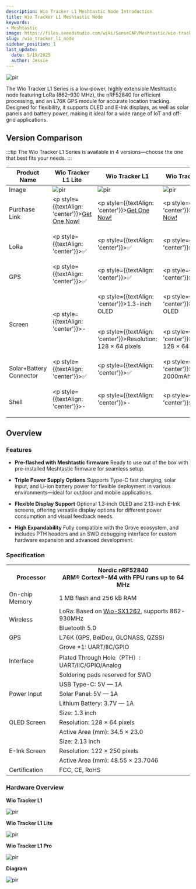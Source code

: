 ```yaml
---
description: Wio Tracker L1 Meshtastic Node Introduction
title: Wio Tracker L1 Meshtastic Node
keywords:
- Meshtastic
image: https://files.seeedstudio.com/wiki/SenseCAP/Meshtastic/wio-tracker-L1.webp
slug: /wio_tracker_l1_node
sidebar_position: 1
last_update:
  date: 5/19/2025
  author: Jessie
---
```




<p style={{textAlign: 'center'}}><img src="https://files.seeedstudio.com/wiki/SenseCAP/Meshtastic/wio-tracker-l1.jpg" alt="pir" width={600} height="auto" /></p>


The Wio Tracker L1 Series is a low-power, highly extensible Meshtastic node featuring LoRa (862–930 MHz), the nRF52840 for efficient processing, and an L76K GPS module for accurate location tracking. Designed for flexibility, it supports OLED and E-Ink displays, as well as solar panels and battery power, making it ideal for a wide range of IoT and off-grid applications.


## Version Comparison
 
:::tip
The Wio Tracker L1 Series is available in 4 versions—choose the one that best fits your needs.
:::

|Product Name|Wio Tracker L1 Lite|Wio Tracker L1|Wio Tracker L1 Pro|Wio Tracker L1 E-Ink|
|------------------|------------------|--------------------------|-----------------------|-----------------------|
|Image|<img src="https://media-cdn.seeedstudio.com/media/catalog/product/cache/bb49d3ec4ee05b6f018e93f896b8a25d/1/-/1-114993653-wio-tracker-l1-lite.jpg" alt="pir" width={300} height="auto" />|<img src="https://media-cdn.seeedstudio.com/media/catalog/product/cache/bb49d3ec4ee05b6f018e93f896b8a25d/1/-/1-114993648-wio-tracker-l1.jpg" alt="pir" width={300} height="auto" />|<img src="https://media-cdn.seeedstudio.com/media/catalog/product/cache/bb49d3ec4ee05b6f018e93f896b8a25d/1/-/1-114993649-wio-tracker-l1-pro.jpg" alt="pir" width={300} height="auto" />|<img src="https://files.seeedstudio.com/wiki/SenseCAP/Meshtastic/L1-e-ink.png" alt="pir" width={300} height="auto" />|
|Purchase Link|<p style={{textAlign: 'center'}}>[Get One Now!](https://www.seeedstudio.com/Wio-Tracker-L1-Lite-p-6455.html)</p>|<p style={{textAlign: 'center'}}>[Get One Now!](https://www.seeedstudio.com/Wio-Tracker-L1-p-6453.html)</p>|<p style={{textAlign: 'center'}}>[Get One Now!](https://www.seeedstudio.com/Wio-Tracker-L1-Pro-p-6454.html)</p>|<p style={{textAlign: 'center'}}>[Get One Now!](https://www.seeedstudio.com/Wio-Tracker-L1-Lite-p-6455.html)</p>|
|LoRa|<p style={{textAlign: 'center'}}>✅</p>|<p style={{textAlign: 'center'}}>✅</p>|<p style={{textAlign: 'center'}}>✅</p>|<p style={{textAlign: 'center'}}>✅</p>|
|GPS|<p style={{textAlign: 'center'}}>✅</p>|<p style={{textAlign: 'center'}}>✅</p>|<p style={{textAlign: 'center'}}>✅</p>|<p style={{textAlign: 'center'}}>✅</p>|
|Screen|<p style={{textAlign: 'center'}}>-</p>|<p style={{textAlign: 'center'}}>1.3-inch OLED</p><br/><p style={{textAlign: 'center'}}>Resolution: 128 × 64 pixels</p>|<p style={{textAlign: 'center'}}>1.3-inch OLED</p><br/><p style={{textAlign: 'center'}}>Resolution: 128 × 64 pixels</p>|<p style={{textAlign: 'center'}}>2.13-inch E-ink</p><br/><p style={{textAlign: 'center'}}>Resolution: 122 × 250 pixels</p>|
|Solar+Battery Connector|<p style={{textAlign: 'center'}}>✅</p>|<p style={{textAlign: 'center'}}>✅</p>|<p style={{textAlign: 'center'}}>Built-in 2000mAh battery</p>|<p style={{textAlign: 'center'}}>✅</p>|
|Shell|<p style={{textAlign: 'center'}}>-</p>|<p style={{textAlign: 'center'}}>-</p>|<p style={{textAlign: 'center'}}>✅</p>|<p style={{textAlign: 'center'}}>-</p>|


## Overview

### Features


* **Pre-flashed with Meshtastic firmware**
Ready to use out of the box with pre-installed Meshtastic firmware for seamless setup.

* **Triple Power Supply Options**
Supports Type-C fast charging, solar input, and Li-ion battery power for flexible deployment in various environments—ideal for outdoor and mobile applications.

* **Flexible Display Support**
Optional 1.3-inch OLED and 2.13-inch E-Ink screens, offering versatile display options for different power consumption and visual feedback needs.

* **High Expandability**
Fully compatible with the Grove ecosystem, and includes PTH headers and an SWD debugging interface for custom hardware expansion and advanced development.



### Specification

<table>
  <tr>
    <th colspan="1">Processor</th>
    <th colspan="1">
      Nordic nRF52840<br />ARM® Cortex®-M4 with FPU runs up to 64 MHz
    </th>
  </tr>
  <tr>
    <td colspan="1">On-chip Memory</td>
    <td colspan="1">1 MB flash and 256 kB RAM</td>
  </tr>
  <tr>
    <td colspan="1" rowspan="2">Wireless</td>
    <td colspan="1">
      LoRa: Based on <a href="https://www.seeedstudio.com/Wio-SX1262-Wireless-Module-p-5981.html">Wio-SX1262</a>, supports 862-930MHz
    </td>
  </tr>
  <tr>
    <td colspan="1">Bluetooth 5.0</td>
  </tr>
  <tr>
    <td colspan="1">GPS</td>
    <td colspan="1">L76K (GPS, BeiDou, GLONASS, QZSS)</td>
  </tr>
  <tr>
    <td colspan="1" rowspan="3">Interface</td>
    <td colspan="1">Grove *1: UART/IIC/GPIO</td>
  </tr>
  <tr>
    <td colspan="1">Plated Through Hole（PTH）: UART/IIC/GPIO/Analog</td>
  </tr>
  <tr>
    <td colspan="1">Soldering pads reserved for SWD</td>
  </tr>
  <tr>
    <td colspan="1" rowspan="3">Power Input</td>
    <td colspan="1">USB Type-C: 5V — 1A</td>
  </tr>
  <tr>
    <td colspan="1">Solar Panel: 5V — 1A</td>
  </tr>
  <tr>
    <td colspan="1">Lithium Battery: 3.7V — 1A</td>
  </tr>
  <tr>
    <td colspan="1" rowspan="3">OLED Screen</td>
    <td colspan="1">Size: 1.3 inch</td>
  </tr>
  <tr>
    <td colspan="1">Resolution: 128 × 64 pixels</td>
  </tr>
  <tr>
    <td colspan="1">Active Area (mm): 34.5 × 23.0</td>
  </tr>
  <tr>
    <td colspan="1" rowspan="3">E-Ink Screen</td>
    <td colspan="1">Size: 2.13 inch</td>
  </tr>
  <tr>
    <td colspan="1">Resolution: 122 × 250 pixels</td>
  </tr>
  <tr>
    <td colspan="1">Active Area (mm): 48.55 × 23.7046</td>
  </tr>
  <tr>
    <td colspan="1">Certification</td>
    <td colspan="1">FCC, CE, RoHS</td>
  </tr>
</table>


### Hardware Overview


**Wio Tracker L1**
<p style={{textAlign: 'center'}}><img src="https://files.seeedstudio.com/wiki/SenseCAP/Meshtastic/wio_tracker-l1.png" alt="pir" width={800} height="auto" /></p>


**Wio Tracker L1 Lite**
<p style={{textAlign: 'center'}}><img src="https://files.seeedstudio.com/wiki/SenseCAP/Meshtastic/wio_tracker_l1_lite.png" alt="pir" width={800} height="auto" /></p>


**Wio Tracker L1 Pro**
<p style={{textAlign: 'center'}}><img src="https://files.seeedstudio.com/wiki/SenseCAP/Meshtastic/wio_tracker_l1-pro.png" alt="pir" width={800} height="auto" /></p>



**Diagram**


<p style={{textAlign: 'center'}}><img src="https://files.seeedstudio.com/wiki/SenseCAP/Meshtastic/l1-diagram.png" alt="pir" width={800} height="auto" /></p>

